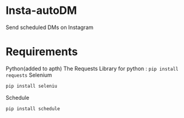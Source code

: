 # Insta-autoDM
Send scheduled DMs on Instagram

# Requirements
Python(added to apth)
The Requests Library for python : `pip install requests`
Selenium 

``` bash
pip install seleniu
```

Schedule

```bash
pip install schedule
```
